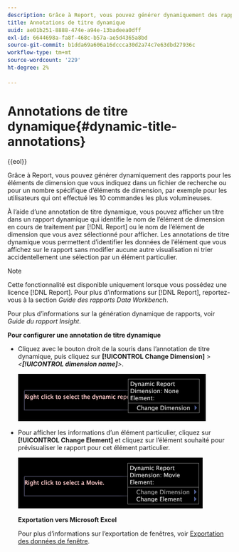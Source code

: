 ```yaml
---
description: Grâce à Report, vous pouvez générer dynamiquement des rapports pour les éléments de dimension que vous indiquez dans un fichier de recherche ou pour un nombre spécifique d’éléments de dimension, par exemple pour les utilisateurs qui ont effectué les 10 commandes les plus volumineuses.
title: Annotations de titre dynamique
uuid: ae01b251-8888-474e-a94e-13badeea0dff
exl-id: 6644698a-fa8f-468c-b57a-ae5d4365a8bd
source-git-commit: b1dda69a606a16dccca30d2a74c7e63dbd27936c
workflow-type: tm+mt
source-wordcount: '229'
ht-degree: 2%

---
```


# Annotations de titre dynamique{#dynamic-title-annotations}

{{eol}}

Grâce à Report, vous pouvez générer dynamiquement des rapports pour les éléments de dimension que vous indiquez dans un fichier de recherche ou pour un nombre spécifique d’éléments de dimension, par exemple pour les utilisateurs qui ont effectué les 10 commandes les plus volumineuses.

À l’aide d’une annotation de titre dynamique, vous pouvez afficher un titre dans un rapport dynamique qui identifie le nom de l’élément de dimension en cours de traitement par [!DNL Report] ou le nom de l’élément de dimension que vous avez sélectionné pour afficher. Les annotations de titre dynamique vous permettent d’identifier les données de l’élément que vous affichez sur le rapport sans modifier aucune autre visualisation ni trier accidentellement une sélection par un élément particulier.

>[!NOTE]
>
>Cette fonctionnalité est disponible uniquement lorsque vous possédez une licence [!DNL Report]. Pour plus d’informations sur [!DNL Report], reportez-vous à la section *Guide des rapports Data Workbench*.

Pour plus d’informations sur la génération dynamique de rapports, voir *Guide du rapport Insight*.

**Pour configurer une annotation de titre dynamique**

* Cliquez avec le bouton droit de la souris dans l’annotation de titre dynamique, puis cliquez sur **[!UICONTROL Change Dimension]** > *&lt;**[!UICONTROL dimension name]**>*.

   ![](assets/mnu_DynamicTitle.png)

* Pour afficher les informations d’un élément particulier, cliquez sur **[!UICONTROL Change Element]** et cliquez sur l’élément souhaité pour prévisualiser le rapport pour cet élément particulier.

   ![](assets/mnu_DynamicTitle_Element.png)

   **Exportation vers Microsoft Excel**

   Pour plus d’informations sur l’exportation de fenêtres, voir [Exportation des données de fenêtre](../../../../home/c-get-started/c-wk-win-wksp/c-exp-win-data.md#concept-8df61d64ed434cc5a499023c44197349).
